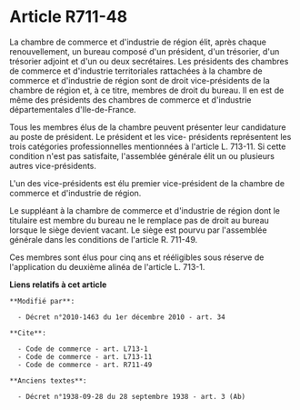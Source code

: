 # Article R711-48

La chambre de commerce et d'industrie de région élit, après chaque renouvellement, un bureau composé d'un président, d'un
trésorier, d'un trésorier adjoint et d'un ou deux secrétaires. Les présidents des chambres de commerce et d'industrie
territoriales rattachées à la chambre de commerce et d'industrie de région sont de droit vice-présidents de la chambre de
région et, à ce titre, membres de droit du bureau. Il en est de même des présidents des chambres de commerce et d'industrie
départementales d'Ile-de-France. 

Tous les membres élus de la chambre peuvent présenter leur candidature au poste de président. Le président et les vice-
présidents représentent les trois catégories professionnelles mentionnées à l'article L. 713-11. Si cette condition n'est pas
satisfaite, l'assemblée générale élit un ou plusieurs autres vice-présidents.

L'un des vice-présidents est élu premier vice-président de la chambre de commerce et d'industrie de région. 

Le suppléant à la chambre de commerce et d'industrie de région dont le titulaire est membre du bureau ne le remplace pas de
droit au bureau lorsque le siège devient vacant. Le siège est pourvu par l'assemblée générale dans les conditions de
l'article R. 711-49. 

Ces membres sont élus pour cinq ans et rééligibles sous réserve de l'application du deuxième alinéa de l'article L. 713-1.

**Liens relatifs à cet article**

	**Modifié par**:

	  - Décret n°2010-1463 du 1er décembre 2010 - art. 34

	**Cite**:

	  - Code de commerce - art. L713-1
	  - Code de commerce - art. L713-11
	  - Code de commerce - art. R711-49

	**Anciens textes**:

	  - Décret n°1938-09-28 du 28 septembre 1938 - art. 3 (Ab)
